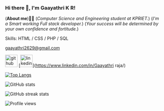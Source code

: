 ### Hi there 👋, I'm Gaayathri K R!

(**About me**)🤷‍♀️
(*Computer Science and Engineering student at KPRIET.*)
(*I'm a Smart working Full stack developer.*)
(*Your success will be determined by your own confidence and fortitude.*)

Skills:  HTML / CSS / PHP / SQL

 gaayathri2629@gmail.com


[<img src='https://cdn.jsdelivr.net/npm/simple-icons@3.0.1/icons/github.svg' alt='github' height='40'>](https://github.com/Gayathri-raja)  [<img src='https://cdn.jsdelivr.net/npm/simple-icons@3.0.1/icons/linkedin.svg' alt='linkedin' height='40'>](https://www.linkedin.com/in/Gaayathri raja/)  

[![Top Langs](https://github-readme-stats.vercel.app/api/top-langs/?username=Gayathri-raja)](https://github.com/anuraghazra/github-readme-stats)

![GitHub stats](https://github-readme-stats.vercel.app/api?username=Gayathri-raja&show_icons=true)  

![GitHub streak stats](https://streak-stats.demolab.com/?user=Gayathri-raja)  

![Profile views](https://gpvc.arturio.dev/Gayathri-raja)  
